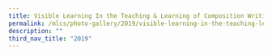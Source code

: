 ```yaml
---
title: Visible Learning In the Teaching & Learning of Composition Writing
permalink: /mlcs/photo-gallery/2019/visible-learning-in-the-teaching-learning-of-composition-writing/
description: ""
third_nav_title: "2019"
---
```


